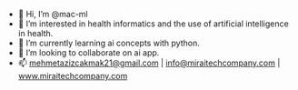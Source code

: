 - 👋 Hi, I’m @mac-ml
- 👀 I’m interested in health informatics and the use of artificial intelligence in health.
- 🌱 I’m currently learning ai concepts with python.
- 💞️ I’m looking to collaborate on ai app.
- 📫 mehmetazizcakmak21@gmail.com | info@miraitechcompany.com | www.miraitechcompany.com

<!---
mac-ml/mac-ml is a ✨ special ✨ repository because its `README.md` (this file) appears on your GitHub profile.
You can click the Preview link to take a look at your changes.
--->
